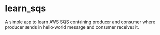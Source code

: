 # learn_sqs
A simple app to learn AWS SQS containing producer and consumer where producer sends in hello-world message and consumer receives it.
